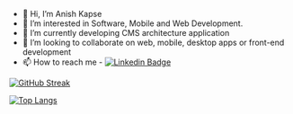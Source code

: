 - 👋 Hi, I’m Anish Kapse
- 👀 I’m interested in Software, Mobile and Web Development.
- 🌱 I’m currently developing CMS architecture application
- 💞️ I’m looking to collaborate on web, mobile, desktop apps or front-end development
- 📫 How to reach me - [![Linkedin Badge](https://img.shields.io/badge/-kakbar-blue?style=flat&logo=Linkedin&logoColor=white)]([[your-linkedin-url](https://www.linkedin.com/in/anishkapse/)](https://www.linkedin.com/in/anishkapse/))

[![GitHub Streak](http://github-readme-streak-stats.herokuapp.com?user=theonlyanish&theme=dark&background=000000)](https://git.io/streak-stats)

[![Top Langs](https://github-readme-stats.vercel.app/api/top-langs/?username=theonlyanish&layout=compact&theme=vision-friendly-dark)](https://github.com/anuraghazra/github-readme-stats)


<!---
theonlyanish/theonlyanish is a ✨ special ✨ repository because its `README.md` (this file) appears on your GitHub profile.
You can click the Preview link to take a look at your changes.
--->
